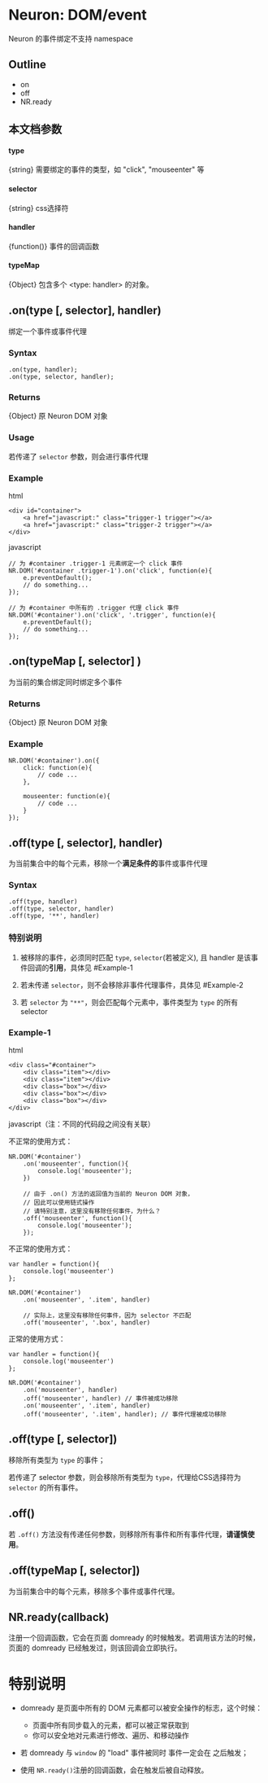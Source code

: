 Neuron: DOM/event
====
Neuron 的事件绑定不支持 namespace

Outline
----
- on
- off
- NR.ready


本文档参数
----
#### type
{string} 需要绑定的事件的类型，如 "click", "mouseenter" 等

#### selector
{string} css选择符

#### handler
{function()} 事件的回调函数

#### typeMap
{Object} 包含多个 \<type: handler\> 的对象。

.on(type [, selector], handler)
----
绑定一个事件或事件代理

### Syntax
	
	.on(type, handler);
	.on(type, selector, handler);

### Returns
{Object} 原 Neuron DOM 对象
	
### Usage
若传递了 `selector` 参数，则会进行事件代理

### Example

html

	<div id="container">
		<a href="javascript:" class="trigger-1 trigger"></a>
		<a href="javascript:" class="trigger-2 trigger"></a>
	</div>
	
javascript

	// 为 #container .trigger-1 元素绑定一个 click 事件
	NR.DOM('#container .trigger-1').on('click', function(e){
		e.preventDefault();
		// do something...
	});

	// 为 #container 中所有的 .trigger 代理 click 事件
	NR.DOM('#container').on('click', '.trigger', function(e){
		e.preventDefault();
		// do something...
	});

.on(typeMap [, selector] )
----
为当前的集合绑定同时绑定多个事件

### Returns
{Object} 原 Neuron DOM 对象

### Example
	
	NR.DOM('#container').on({
		click: function(e){
			// code ...
		},
		
		mouseenter: function(e){
			// code ...
		}
	});
	
.off(type [, selector], handler)
----
为当前集合中的每个元素，移除一个**满足条件的**事件或事件代理

### Syntax

	.off(type, handler)
	.off(type, selector, handler)
	.off(type, '**', handler)
	
### 特别说明
1. 被移除的事件，必须同时匹配 `type`, `selector`(若被定义), 且 handler 是该事件回调的**引用**，具体见 #Example-1

2. 若未传递 `selector`，则不会移除非事件代理事件，具体见 #Example-2

3. 若 `selector` 为 `"**"`，则会匹配每个元素中，事件类型为 `type` 的所有 selector

### Example-1

html

	<div class="#container">
		<div class="item"></div>
		<div class="item"></div>
		<div class="box"></div>
		<div class="box"></div>
		<div class="box"></div>
	</div>
	
javascript（注：不同的代码段之间没有关联）
	
不正常的使用方式：	

	NR.DOM('#container')
		.on('mouseenter', function(){
			console.log('mouseenter');
		})
		
		// 由于 .on() 方法的返回值为当前的 Neuron DOM 对象，
		// 因此可以使用链式操作
		// 请特别注意，这里没有移除任何事件，为什么？
		.off('mouseenter', function(){
			console.log('mouseenter');
		});
		
不正常的使用方式：

	var handler = function(){
		console.log('mouseenter')
	};
	
	NR.DOM('#container')
		.on('mouseenter', '.item', handler)
		
		// 实际上，这里没有移除任何事件，因为 selector 不匹配
		.off('mouseenter', '.box', handler)
		
正常的使用方式：
	
	var handler = function(){
		console.log('mouseenter')
	};
	
	NR.DOM('#container')
		.on('mouseenter', handler)
		.off('mouseenter', handler) // 事件被成功移除
		.on('mouseenter', '.item', handler)
		.off('mouseenter', '.item', handler); // 事件代理被成功移除
	


.off(type [, selector])
----
移除所有类型为 `type` 的事件；

若传递了 selector 参数，则会移除所有类型为 `type`，代理给CSS选择符为 `selector` 的所有事件。

.off()
----
若 `.off()` 方法没有传递任何参数，则移除所有事件和所有事件代理，**请谨慎使用**。


.off(typeMap [, selector])
----
为当前集合中的每个元素，移除多个事件或事件代理。


NR.ready(callback)
----
注册一个回调函数，它会在页面 domready 的时候触发。若调用该方法的时候，页面的 domready 已经触发过，则该回调会立即执行。

# 特别说明

- domready 是页面中所有的 DOM 元素都可以被安全操作的标志，这个时候：
	- 页面中所有同步载入的元素，都可以被正常获取到
	- 你可以安全地对元素进行修改、遍历、和移动操作
	
- 若 domready 与 `window` 的 "load" 事件被同时 事件一定会在 之后触发；
- 使用 `NR.ready()`注册的回调函数，会在触发后被自动释放。





